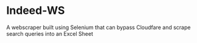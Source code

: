 # Indeed-WS
A webscraper built using Selenium that can bypass Cloudfare and scrape search queries into an Excel Sheet